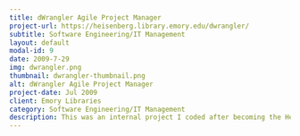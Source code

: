 ```yaml
---
title: dWrangler Agile Project Manager
project-url: https://heisenberg.library.emory.edu/dwrangler/
subtitle: Software Engineering/IT Management
layout: default
modal-id: 9
date: 2009-7-29
img: dwrangler.png
thumbnail: dwrangler-thumbnail.png
alt: dWrangler Agile Project Manager
project-date: Jul 2009
client: Emory Libraries
category: Software Engineering/IT Management
description: This was an internal project I coded after becoming the Head of Software Engineering at Emory Libraries.  I established an effective Agile development methodology with the team in the months before but we lacked any sort of meaingful agile portfolio management tool.  So I created dWranger in python using Django to do just that and it became a cornerstone for software planning for the entire organization.
---
```

